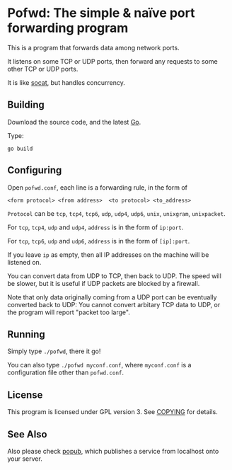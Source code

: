 Pofwd: The simple & naïve port forwarding program
=================================================

This is a program that forwards data among network ports.

It listens on some TCP or UDP ports, then forward any requests to some other TCP or UDP ports.

It is like [socat](http://www.dest-unreach.org/socat/), but handles concurrency.

Building
--------

Download the source code, and the latest [Go](https://golang.org/dl/).

Type:

```
go build
```

Configuring
-----------

Open `pofwd.conf`, each line is a forwarding rule, in the form of

```
<form protocol> <from address>  <to protocol> <to_address>
```

`Protocol` can be `tcp`, `tcp4`, `tcp6`, `udp`, `udp4`, `udp6`, `unix`, `unixgram`, `unixpacket`.

For `tcp`, `tcp4`, `udp` and `udp4`, `address` is in the form of `ip:port`.

For `tcp`, `tcp6`, `udp` and `udp6`, `address` is in the form of `[ip]:port`.

If you leave `ip` as empty, then all IP addresses on the machine will be listened on.

You can convert data from UDP to TCP, then back to UDP. The speed will be slower, but it is useful if UDP packets are blocked by a firewall.

Note that only data originally coming from a UDP port can be eventually converted back to UDP: You cannot convert arbitary TCP data to UDP, or the program will report "packet too large".

Running
-------

Simply type `./pofwd`, there it go!

You can also type `./pofwd myconf.conf`, where `myconf.conf` is a configuration file other than `pofwd.conf`.

License
-------

This program is licensed under GPL version 3. See [COPYING](COPYING) for details.

See Also
--------

Also please check [popub](http://github.com/m13253/popub), which publishes a service from localhost onto your server.
